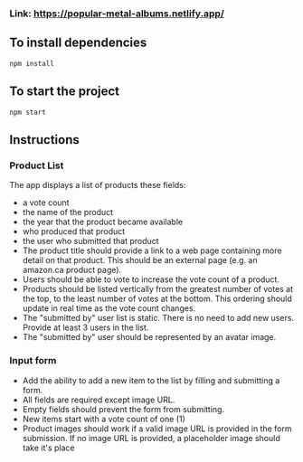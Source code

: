 ### Link: https://popular-metal-albums.netlify.app/
## To install dependencies

```
npm install
```


## To start the project

```
npm start

```

## Instructions

### Product List

The app displays a list of products these fields:
* a vote count
* the name of the product
* the year that the product became available
* who produced that product
* the user who submitted that product
* The product title should provide a link to a web page containing more detail on that product. This should be an external page (e.g. an amazon.ca product page).
* Users should be able to vote to increase the vote count of a product.
* Products should be listed vertically from the greatest number of votes at the top, to the least number of votes at the bottom. This ordering should update in real time as the vote count changes.
* The "submitted by" user list is static. There is no need to add new users. Provide at least 3 users in the list.
* The "submitted by" user should be represented by an avatar image.

### Input form

* Add the ability to add a new item to the list by filling and submitting a form.
* All fields are required except image URL.
* Empty fields should prevent the form from submitting.
* New items start with a vote count of one (1)
* Product images should work if a valid image URL is provided in the form submission. If no image URL is provided, a placeholder image should take it's place
